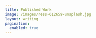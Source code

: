 ```yaml
---
title: Published Work
image: /images/ress-612659-unsplash.jpg
layout: writing
pagination:
  enabled: true
---
```

